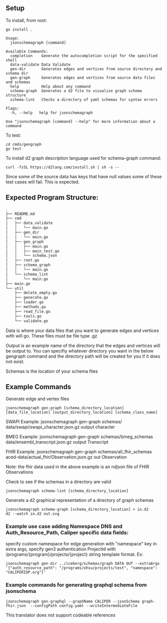 ## Setup

To install, from root:

```
go install .
```

```
Usage:
  jsonschemagraph [command]

Available Commands:
  completion    Generate the autocompletion script for the specified shell
  data-validate Data Validate
  gen-dir       Generates edges and vertices from source directory and schema dir
  gen-graph     Generates edges and vertices from source data files and schemas
  help          Help about any command
  schema-graph  Generates a d2 file to visualize graph schema structure
  schema-lint   Checks a directory of yaml schemas for syntax errors

Flags:
  -h, --help   help for jsonschemagraph

Use "jsonschemagraph [command] --help" for more information about a command
```

To test:

```
cd cmds/gengraph
go test
```

To install d2 graph description language used for schema-graph command:

```
curl -fsSL https://d2lang.com/install.sh | sh -s --
```

Since some of the source data has keys that have null values some of these test cases will fail. This is expected.

## Expected Program Structure:

```bash
.
├── README.md
├── cmd
│   ├── data_validate
│   │   └── main.go
│   ├── gen_dir
│   │   └── main.go
│   ├── gen_graph
│   │   ├── main.go
│   │   ├── main_test.go
│   │   └── schema.json
│   ├── root.go
│   ├── schema_graph
│   │   └── main.go
│   └── schema_lint
│       └── main.go
├── main.go
└── util
    ├── delete_empty.go
    ├── generate.go
    ├── loader.go
    ├── methods.go
    ├── read_file.go
    ├── tools.go
    └── validate.go
```

Data is where your data files that you want to generate edges and vertices with will go. These files must be file type .gz

Output is an example name of the directory that the edges and vertices will be output to. You can specifiy whatever directory you want in the below gengraph command and the directory path will be created for you if it does not exist.

Schemas is the location of your schema files

## Example Commands

Generate edge and vertex files

```
jsonschemagraph gen-graph [schema_directory_location] [data_file_location] [output_directory_location] [schema_class_name]
```

SWAPI Example: jsonschemagraph gen-graph schemas/ data/swapi/swapi_character.json.gz output character

BMEG Example: jsonschemagraph gen-graph schemas/bmeg_schemas data/ensembl_transcript.json.gz output Transcript

FHIR Example: jsonschemagraph gen-graph schemas/all_fhir_schemas aced-data/actual_fhir/Observation.json.gz out Observation

Note: the fhir data used in the above example is an ndjson file of FHIR Observations

Check to see if the schemas in a directory are valid

```
jsonschemagraph schema-lint [schema_directory_location]
```

Generate a d2 graphical representation of a directory of graph schemas

```
jsonschemagraph schema-graph [schema_directory_location] > in.d2
d2 --watch in.d2 out.svg
```

### Example use case adding Namespace DNS and Auth_Resource_Path, Caliper specific data fields:

specify custom namespace for edge generation with "namespace" key in extra args, specify gen3 authentication ProjectId with
/programs/{program}/projects/{project} string template format. Ex:

```
jsonschemagraph gen-dir ../iceberg/schemas/graph DATA OUT --extraArgs '{"auth_resource_path": "/programs/ohsu/projects/test", "namespace": "CALIPERIDP.org"}'
```

### Example commands for generating graphql schema from jsonschema

```
jsonschemagraph gen-graphql --graphName CALIPER --jsonSchema graph-fhir.json  --configPath config.yaml --writeIntermediateFile
```

This translator does not support codeable references

